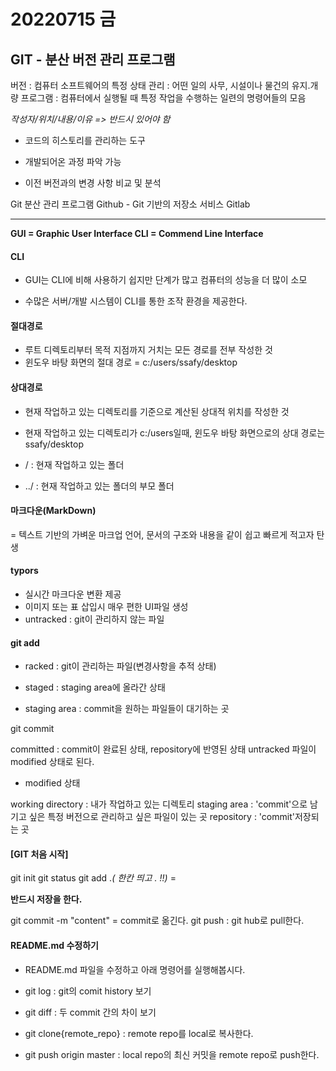 # 20220715 금

 

## GIT - 분산 버전 관리 프로그램



버전 : 컴퓨터 소프트웨어의 특정 상태
관리 : 어떤 일의 사무, 시설이나 물건의 유지.개량
프로그램 : 컴퓨터에서 실행될 때 특정 작업을 수행하는 일련의 명령어들의 모음



*작성자/위치/내용/이유 => 반드시 있어야 함*



- 코드의 히스토리를 관리하는 도구

- 개발되어온 과정 파악 가능

- 이전 버전과의 변경 사항 비교 및 분석

  

Git 분산 관리 프로그램
Github - Git 기반의 저장소 서비스
Gitlab 



___

**GUI = Graphic User Interface
CLI = Commend Line Interface**



#### CLI

- GUI는 CLI에 비해 사용하기 쉽지만 단계가 많고 컴퓨터의 성능을 더 많이 소모

- 수많은 서버/개발 시스템이 CLI를 통한 조작 환경을 제공한다.

  

#### 절대경로

- 루트 디렉토리부터 목적 지점까지 거치는 모든 경로를 전부 작성한 것
- 윈도우 바탕 화면의 절대 경로 = c:/users/ssafy/desktop



#### 상대경로

- 현재 작업하고 있는 디렉토리를 기준으로 계산된 상대적 위치를 작성한 것

- 현재 작업하고 있는 디렉토리가 c:/users일때, 윈도우 바탕 화면으로의 상대 경로는 
  ssafy/desktop

  

- / : 현재 작업하고 있는 폴더
- ../ : 현재 작업하고 있는 폴더의 부모 폴더



#### 마크다운(MarkDown)

= 텍스트 기반의 가벼운 마크업 언어, 문서의 구조와 내용을 같이 쉽고 빠르게 적고자 탄생



#### typors

- 실시간 마크다운 변환 제공
- 이미지 또는 표 삽입시 매우 편한 UI파일 생성
- untracked : git이 관리하지 않는 파일





#### git add
- racked : git이 관리하는 파일(변경사항을 추적 상태)

- staged : staging area에 올라간 상태

* staging area : commit을 원하는 파일들이 대기하는 곳



git commit

committed : commit이 완료된 상태, repository에 반영된 상태
untracked 파일이 modified 상태로 된다.

- modified 상태



working directory : 내가 작업하고 있는 디렉토리
staging area : 'commit'으로 남기고 싶은 특정 버전으로 관리하고 싶은 파일이 있는 곳
repository : 'commit'저장되는 곳



#### [GIT 처음 시작]

git init 
git status 
git add .*( 한칸 띄고 . !!)* = 

**반드시 저장을 한다.**

git commit -m "content" =  commit로 옮긴다.
git push : git hub로 pull한다.



#### README.md 수정하기

- README.md 파일을 수정하고 아래 명령어를 실행해봅시다.
- git log : git의 comit history 보기
- git diff : 두 commit 간의 차이 보기





- git clone{remote_repo} : remote repo를 local로 복사한다.
- git push origin master : local repo의 최신 커밋을 remote repo로 push한다.